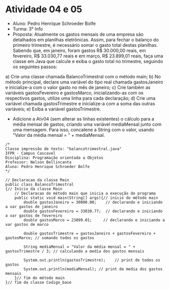 # Atividade 04 e 05

* Aluno: Pedro Henrique Schroeder Bolfe
* Turma: 3° Info 
* Proposta: Atualmente os gastos mensais de uma empresa são detalhados em planilhas eletrônicas. Assim, para fechar o balanço do
primeiro trimestre, é necessário somar o gasto total destas planilhas. Sabendo que, em janeiro, foram gastos R$ 30.000,00 reais, em fevereiro, R$ 33.030,77 reais e em março, R$ 23.899,01 reais, faça uma classe em Java que calcule e exiba o gasto total no trimestre, seguindo os seguintes passos:

a) Crie uma classe chamada BalancoTrimestral com o método main;
b) No método principal, declare uma variável do tipo real chamada gastosJaneiro e inicialize-a com o valor gasto no mês de janeiro;
c) Crie também as variáveis gastosFevereiro e gastosMarco, inicializando-as com os respectivos gastos, utilize uma linha para cada declaração;
d) Crie uma variável chamada gastosTrimestre e inicialize-a com a soma das outras variáveis;
e) Exiba a variável gastosTrimestre.

* Adicione a Atv04 (sem alterar as linhas existentes) o cálculo para a média mensal de gastos, criando uma variável mediaMensal junto com uma mensagem. Para isso, concatene a String com o valor, usando "Valor da média mensal = " + mediaMensal.
```
/*
Classe impressão de texto: "balancotrimestral.java"
IFPR - Campus Cascavel
Disciplina: Programação orientada a Objetos
Professor: Nelson Bellincanta
Aluno: Pedro Henrique Schroeder Bolfe
*/

// Declaracao da classe Main
public class BalancoTrimestral
{// Início da classe Main
    // Declaracao do método main que inicia a execução do programa
	public static void main(String[] args){// início do método main
	    double gastosJaneiro = 30000.00;    // declarando e iniciando a var gastos de janeiro 
        double gastosFevereiro = 33030.77;  // declarando e iniciando a var gastos de fevereiro 
        double gastosMarco = 23899.01;     // declarando e iniciando a var gastos de marco 

        double gastosTrimestre = gastosJaneiro + gastosFevereiro + gastosMarco; // somando todos os gastos

        String mediaMensal = "Valor da média mensal = " + gastosTrimestre / 3; // calculando a media dos gastos mensais

        System.out.println(gastosTrimestre);    // print de todos os gastos 
        System.out.println(mediaMensal); // print da media dos gastos mensais
	}// fim do método main
}// fim da classe Codigo_base
